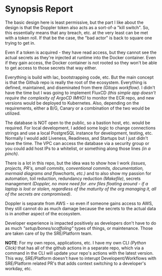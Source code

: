 # Synopsis Report

The basic design here is least permissive, but the part I like about the design is that the Doppler token also acts as a sort-of-a "kill switch". So, this essentially means that any breach, etc. at the very least can be met with a token roll. If that be the case, the "bad actor" is back to square one trying to get in.

Even if a token is acquired - they have read access, but they cannot see the actual secrets as they're injected at runtime into the Docker container. Even if they gain access, the Docker container is not rooted so they won't be able to get access to those secrets that way either.

Everything is build with Iac, bootstrapping code, etc. But the main concept is that the Github repo is really the root of the ecosystem. Everything is defined, maintained, and diseminated from there _(Gitops workflow)_. I didn't have the time but I was going to implement FluxCD _(this simple app doesn't require the complexity of ArgoCD IMHO)_ to monitor the ECR repo, and new versions would be deployed to Kubernetes. Also, depending on the requirements, either a B/G, Canary or a combination of the two would be utilized.

The database is NOT open to the public, so a bastion host, etc. would be required. For local development, I added some logic to change connections strings and use a local PostgreSQL instance for development, testing, etc. Normally I would add Liveness, Readiness, and Startups but I just didn't have the time. The VPC can access the database via a security group or you could add host IPs to a whitelist, or something along those lines _(in a pinch)_. 

There is a lot in this repo, but the idea was to show how I work _(issues, projects, PR's, small commits, conventional commits, documentation, mermaid diagrams and flowcharts, etc.)_ and to also show my passion for automation, toil reduction, redundancy reduction _(Makefile)_, secrets management _(Doppler, no more need for .env files floating around - if a laptop is lost or stolen, regardless of the maturity of the org managing it, all of the secrets are compromised)_.

Doppler is separate from AWS - so even if someone gains access to AWS, they still cannot do as much damage because the secrets to the actual data is in another aspect of the ecosystem.

Developer experience is impacted positively as developers don't have to do as much _"setup/bones/scaffoling"_ types of things, or maintenance. Those are taken care of by the SRE/Platform team.

**NOTE**: For my own repos, applications, etc. I have my own CLI _(Python Click)_ that has all of the github actions in a separate repo, which via a command in the CLI will update your repo's actions with the latest version. This way, SRE/Platform doesn't have to interupt Developent/Workflows with SRE/Platform related PR's that adds context switching to a developer's workday, etc.


